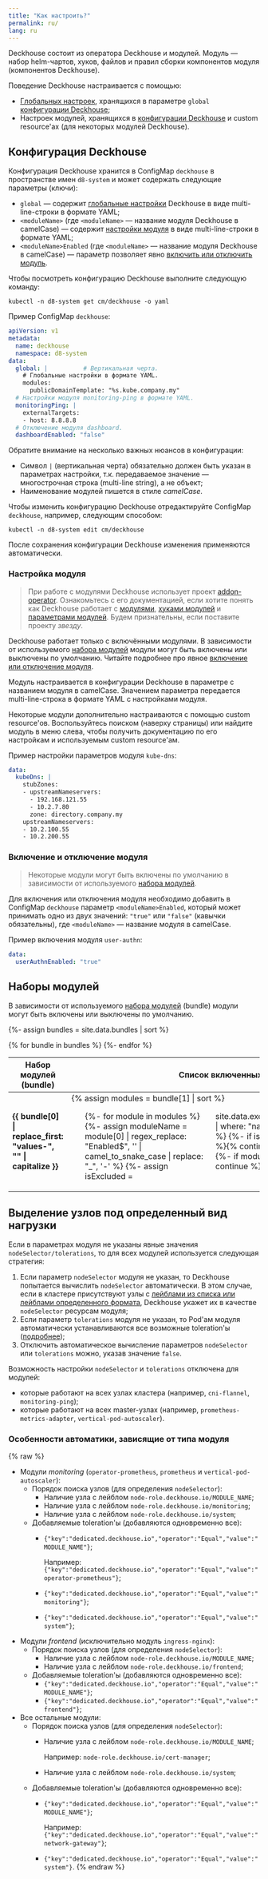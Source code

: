 ```yaml
---
title: "Как настроить?"
permalink: ru/
lang: ru
---
```


Deckhouse состоит из оператора Deckhouse и модулей. Модуль — набор helm-чартов, хуков, файлов и правил сборки компонентов модуля (компонентов Deckhouse).

Поведение Deckhouse настраивается с помощью:
- [Глобальных настроек](deckhouse-configure-global.html#параметры), хранящихся в параметре `global` [конфигурации Deckhouse](#конфигурация-deckhouse);
- Настроек модулей, хранящихся в [конфигурации Deckhouse](#конфигурация-deckhouse) и custom resource'ах (для некоторых модулей Deckhouse).

## Конфигурация Deckhouse

Конфигурация Deckhouse хранится в ConfigMap `deckhouse` в пространстве имен `d8-system` и может содержать следующие параметры (ключи):
- `global` —  содержит [глобальные настройки](deckhouse-configure-global.html) Deckhouse в виде multi-line-строки в формате YAML;
- `<moduleName>` (где `<moduleName>` — название модуля Deckhouse в camelCase) — содержит [настройки модуля](#настройка-модуля) в виде multi-line-строки в формате YAML;
- `<moduleName>Enabled` (где `<moduleName>` — название модуля Deckhouse в camelCase) — параметр позволяет явно [включить или отключить модуль](#включение-и-отключение-модуля).

Чтобы посмотреть конфигурацию Deckhouse выполните следующую команду:
```shell
kubectl -n d8-system get cm/deckhouse -o yaml
```

Пример ConfigMap `deckhouse`:
```yaml
apiVersion: v1
metadata:
  name: deckhouse
  namespace: d8-system
data:
  global: |          # Вертикальная черта.
    # Глобальные настройки в формате YAML.
    modules:
      publicDomainTemplate: "%s.kube.company.my"
  # Настройки модуля monitoring-ping в формате YAML.
  monitoringPing: |
    externalTargets:
    - host: 8.8.8.8
  # Отключение модуля dashboard.
  dashboardEnabled: "false"   
```

Обратите внимание на несколько важных нюансов в конфигурации:
* Символ `|` (вертикальная черта) обязательно должен быть указан в параметрах настройки, т.к. передаваемое значение — многострочная строка (multi-line string), а не объект;
* Наименование модулей пишется в стиле *camelCase*.

Чтобы изменить конфигурацию Deckhouse отредактируйте ConfigMap `deckhouse`, например, следующим способом:
```shell
kubectl -n d8-system edit cm/deckhouse
```

После сохранения конфигурации Deckhouse изменения применяются автоматически. 

### Настройка модуля

> При работе с модулями Deckhouse использует проект [addon-operator](https://github.com/flant/addon-operator/). Ознакомьтесь с его документацией, если хотите понять как Deckhouse работает с [модулями](https://github.com/flant/addon-operator/blob/main/MODULES.md), [хуками модулей](https://github.com/flant/addon-operator/blob/main/HOOKS.md) и [параметрами модулей](https://github.com/flant/addon-operator/blob/main/VALUES.md). Будем признательны, если поставите проекту *звезду*.

Deckhouse работает только с включёнными модулями. В зависимости от используемого [набора модулей](#наборы-модулей) модули могут быть включены или выключены по умолчанию. Читайте подробнее про явное [включение или отключение модуля](#включение-и-отключение-модуля).

Модуль настраивается в конфигурации Deckhouse в параметре с названием модуля в camelCase. Значением параметра передается multi-line-строка в формате YAML с настройками модуля.

Некоторые модули дополнительно настраиваются с помощью custom resource'ов. Воспользуйтесь поиском (наверху страницы) или найдите модуль в меню слева, чтобы получить документацию по его настройкам и используемым custom resource'ам.

Пример настройки параметров модуля `kube-dns`:
```yaml
data:
  kubeDns: |
    stubZones:
    - upstreamNameservers:
      - 192.168.121.55
      - 10.2.7.80
      zone: directory.company.my
    upstreamNameservers:
    - 10.2.100.55
    - 10.2.200.55
```

### Включение и отключение модуля

> Некоторые модули могут быть включены по умолчанию в зависимости от используемого [набора модулей](#наборы-модулей).

Для включения или отключения модуля необходимо добавить в ConfigMap `deckhouse` параметр `<moduleName>Enabled`, который может принимать одно из двух значений: `"true"` или `"false"` (кавычки обязательны), где `<moduleName>` — название модуля в camelCase.

Пример включения модуля `user-authn`:
```yaml
data:
  userAuthnEnabled: "true"
```

## Наборы модулей

В зависимости от используемого [набора модулей](./modules/020-deckhouse/configuration.html#parameters-bundle) (bundle) модули могут быть включены или выключены по умолчанию.

{%- assign bundles = site.data.bundles | sort %}
<table>
<thead>
<tr><th>Набор модулей (bundle)</th><th>Список включенных по умолчанию модулей</th></tr></thead>
<tbody>
{% for bundle in bundles %}
<tr>
<td><strong>{{ bundle[0] |  replace_first: "values-", "" | capitalize }}</strong></td>
<td>{% assign modules = bundle[1] | sort %}
<ul style="columns: 3">
{%- for module in modules %}
{%- assign moduleName = module[0] | regex_replace: "Enabled$", '' | camel_to_snake_case | replace: "_", '-' %}
{%- assign isExcluded = site.data.exclude.module_names | where: "name", moduleName %}
{%- if isExcluded.size > 0 %}{% continue %}{% endif %} 
{%- if module[1] != true %}{% continue %}{% endif %}
<li>
{{ module[0] | regex_replace: "Enabled$", '' | camel_to_snake_case | replace: "_", '-' }}</li>
{%- endfor %}
</ul>
</td>
</tr>
{%- endfor %}
</tbody>
</table>

## Выделение узлов под определенный вид нагрузки

Если в параметрах модуля не указаны явные значения `nodeSelector/tolerations`, то для всех модулей используется следующая стратегия:
1. Если параметр `nodeSelector` модуля не указан, то Deckhouse попытается вычислить `nodeSelector` автоматически. В этом случае, если в кластере присутствуют узлы с [лейблами из списка или лейблами определенного формата](#особенности-автоматики-зависящие-от-типа-модуля), Deckhouse укажет их в качестве `nodeSelector` ресурсам модуля;
1. Если параметр `tolerations` модуля не указан, то Pod'ам модуля автоматически устанавливаются все возможные toleration'ы ([подробнее](#особенности-автоматики-зависящие-от-типа-модуля));
1. Отключить автоматическое вычисление параметров `nodeSelector` или `tolerations` можно, указав значение `false`.

Возможность настройки `nodeSelector` и `tolerations` отключена для модулей:
- которые работают на всех узлах кластера (например, `cni-flannel`, `monitoring-ping`); 
- которые работают на всех master-узлах (например, `prometheus-metrics-adapter`, `vertical-pod-autoscaler`).

### Особенности автоматики, зависящие от типа модуля
{% raw %}
* Модули *monitoring* (`operator-prometheus`, `prometheus` и `vertical-pod-autoscaler`):
  * Порядок поиска узлов (для определения `nodeSelector`):
    * Наличие узла с лейблом `node-role.deckhouse.io/MODULE_NAME`;
    * Наличие узла с лейблом `node-role.deckhouse.io/monitoring`;
    * Наличие узла с лейблом `node-role.deckhouse.io/system`;
  * Добавляемые toleration'ы (добавляются одновременно все):
    * `{"key":"dedicated.deckhouse.io","operator":"Equal","value":"MODULE_NAME"}`;

      Например: `{"key":"dedicated.deckhouse.io","operator":"Equal","value":"operator-prometheus"}`;
    * `{"key":"dedicated.deckhouse.io","operator":"Equal","value":"monitoring"}`;
    * `{"key":"dedicated.deckhouse.io","operator":"Equal","value":"system"}`;
* Модули *frontend* (исключительно модуль `ingress-nginx`):
    * Порядок поиска узлов (для определения `nodeSelector`):
        * Наличие узла с лейблом `node-role.deckhouse.io/MODULE_NAME`;
        * Наличие узла с лейблом `node-role.deckhouse.io/frontend`;
    * Добавляемые toleration'ы (добавляются одновременно все):
        * `{"key":"dedicated.deckhouse.io","operator":"Equal","value":"MODULE_NAME"}`;
        * `{"key":"dedicated.deckhouse.io","operator":"Equal","value":"frontend"}`;
* Все остальные модули:
    * Порядок поиска узлов (для определения `nodeSelector`):
        * Наличие узла с лейблом `node-role.deckhouse.io/MODULE_NAME`;

          Например: `node-role.deckhouse.io/cert-manager`;
        * Наличие узла с лейблом `node-role.deckhouse.io/system`;
    * Добавляемые toleration'ы (добавляются одновременно все):
        * `{"key":"dedicated.deckhouse.io","operator":"Equal","value":"MODULE_NAME"}`; 
        
          Например: `{"key":"dedicated.deckhouse.io","operator":"Equal","value":"network-gateway"}`;
        * `{"key":"dedicated.deckhouse.io","operator":"Equal","value":"system"}`.
{% endraw %}
